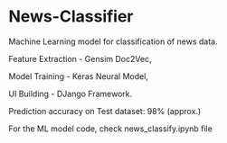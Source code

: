 # News-Classifier
Machine Learning model for classification of news data.

Feature Extraction - Gensim Doc2Vec,

Model Training - Keras Neural Model,

UI Building - DJango Framework.

Prediction accuracy on Test dataset: 98% (approx.)

For the ML model code, check news_classify.ipynb file
